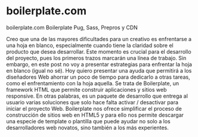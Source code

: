 # boilerplate.com


boilerplate.com Boilerplate Pug, Sass, Prepros y CDN


Creo que una de las mayores dificultades para un creativo es enfrentarse a una hoja en blanco, especialmente cuando tiene la claridad sobre el producto que desea desarrollar. Este momento es crucial para el desarrollo del proyecto, pues los primeros trazos marcarán una línea de trabajo.  Sin embargo, en este post no voy a presentar estrategias para enfrentar la hoja en blanco (igual no sé). Hoy quiero presentar una ayuda que permitirá a los diseñadores Web ahorrar un poco de tiempo para dedicarlo a otras tareas, como el enfrentamiento con la hoja aquella.  Se trata de Boilerplate, un framework HTML que permite construir aplicaciones y sitios web responsive. En otras palabras, es un paquete de desarrollo que entrega al usuario varias soluciones que solo hace falta activar / desactivar para iniciar el proyecto Web.  Boilerplate nos ofrece simplificar el proceso de construcción de sitios web en HTML5 y para ello nos permite descargar una especie de template o plantilla que puede ayudar no solo a los desarrolladores web novatos, sino también a los más experientes.

